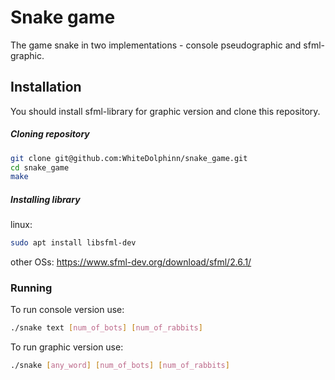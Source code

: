# Snake game

The game snake in two implementations - console pseudographic and sfml-graphic.

## Installation
You should install sfml-library for graphic version and clone this repository.
##### Cloning repository

```bash
git clone git@github.com:WhiteDolphinn/snake_game.git
cd snake_game
make
```
##### Installing library
linux:
```bash
sudo apt install libsfml-dev
```
other OSs:
https://www.sfml-dev.org/download/sfml/2.6.1/

### Running
To run console version use:
```bash
./snake text [num_of_bots] [num_of_rabbits]
```
To run graphic version use:
```bash
./snake [any_word] [num_of_bots] [num_of_rabbits]
```